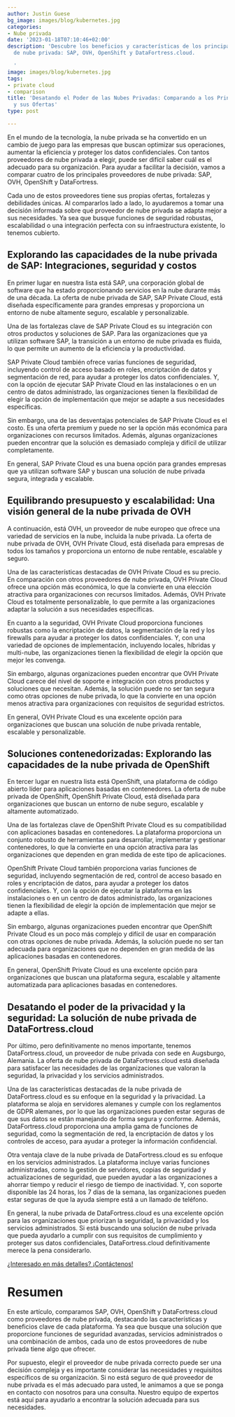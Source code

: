 ```yaml
---
author: Justin Guese
bg_image: images/blog/kubernetes.jpg
categories:
- Nube privada
date: '2023-01-18T07:10:46+02:00'
description: 'Descubre los beneficios y características de los principales proveedores
  de nube privada: SAP, OVH, OpenShift y DataFortress.cloud.

  '
image: images/blog/kubernetes.jpg
tags:
- private cloud
- comparison
title: 'Desatando el Poder de las Nubes Privadas: Comparando a los Principales Proveedores
  y sus Ofertas'
type: post

---
```

En el mundo de la tecnología, la nube privada se ha convertido en un cambio de juego para las empresas que buscan optimizar sus operaciones, aumentar la eficiencia y proteger los datos confidenciales. Con tantos proveedores de nube privada a elegir, puede ser difícil saber cuál es el adecuado para su organización. Para ayudar a facilitar la decisión, vamos a comparar cuatro de los principales proveedores de nube privada: SAP, OVH, OpenShift y DataFortress.

Cada uno de estos proveedores tiene sus propias ofertas, fortalezas y debilidades únicas. Al compararlos lado a lado, lo ayudaremos a tomar una decisión informada sobre qué proveedor de nube privada se adapta mejor a sus necesidades. Ya sea que busque funciones de seguridad robustas, escalabilidad o una integración perfecta con su infraestructura existente, lo tenemos cubierto.

## Explorando las capacidades de la nube privada de SAP: Integraciones, seguridad y costos

En primer lugar en nuestra lista está SAP, una corporación global de software que ha estado proporcionando servicios en la nube durante más de una década. La oferta de nube privada de SAP, SAP Private Cloud, está diseñada específicamente para grandes empresas y proporciona un entorno de nube altamente seguro, escalable y personalizable.

Una de las fortalezas clave de SAP Private Cloud es su integración con otros productos y soluciones de SAP. Para las organizaciones que ya utilizan software SAP, la transición a un entorno de nube privada es fluida, lo que permite un aumento de la eficiencia y la productividad.

SAP Private Cloud también ofrece varias funciones de seguridad, incluyendo control de acceso basado en roles, encriptación de datos y segmentación de red, para ayudar a proteger los datos confidenciales. Y, con la opción de ejecutar SAP Private Cloud en las instalaciones o en un centro de datos administrado, las organizaciones tienen la flexibilidad de elegir la opción de implementación que mejor se adapte a sus necesidades específicas.

Sin embargo, una de las desventajas potenciales de SAP Private Cloud es el costo. Es una oferta premium y puede no ser la opción más económica para organizaciones con recursos limitados. Además, algunas organizaciones pueden encontrar que la solución es demasiado compleja y difícil de utilizar completamente.

En general, SAP Private Cloud es una buena opción para grandes empresas que ya utilizan software SAP y buscan una solución de nube privada segura, integrada y escalable.

## Equilibrando presupuesto y escalabilidad: Una visión general de la nube privada de OVH

A continuación, está OVH, un proveedor de nube europeo que ofrece una variedad de servicios en la nube, incluida la nube privada. La oferta de nube privada de OVH, OVH Private Cloud, está diseñada para empresas de todos los tamaños y proporciona un entorno de nube rentable, escalable y seguro.

Una de las características destacadas de OVH Private Cloud es su precio. En comparación con otros proveedores de nube privada, OVH Private Cloud ofrece una opción más económica, lo que la convierte en una elección atractiva para organizaciones con recursos limitados. Además, OVH Private Cloud es totalmente personalizable, lo que permite a las organizaciones adaptar la solución a sus necesidades específicas.

En cuanto a la seguridad, OVH Private Cloud proporciona funciones robustas como la encriptación de datos, la segmentación de la red y los firewalls para ayudar a proteger los datos confidenciales. Y, con una variedad de opciones de implementación, incluyendo locales, híbridas y multi-nube, las organizaciones tienen la flexibilidad de elegir la opción que mejor les convenga.

Sin embargo, algunas organizaciones pueden encontrar que OVH Private Cloud carece del nivel de soporte e integración con otros productos y soluciones que necesitan. Además, la solución puede no ser tan segura como otras opciones de nube privada, lo que la convierte en una opción menos atractiva para organizaciones con requisitos de seguridad estrictos.

En general, OVH Private Cloud es una excelente opción para organizaciones que buscan una solución de nube privada rentable, escalable y personalizable.

## Soluciones contenedorizadas: Explorando las capacidades de la nube privada de OpenShift

En tercer lugar en nuestra lista está OpenShift, una plataforma de código abierto líder para aplicaciones basadas en contenedores. La oferta de nube privada de OpenShift, OpenShift Private Cloud, está diseñada para organizaciones que buscan un entorno de nube seguro, escalable y altamente automatizado.

Una de las fortalezas clave de OpenShift Private Cloud es su compatibilidad con aplicaciones basadas en contenedores. La plataforma proporciona un conjunto robusto de herramientas para desarrollar, implementar y gestionar contenedores, lo que la convierte en una opción atractiva para las organizaciones que dependen en gran medida de este tipo de aplicaciones.

OpenShift Private Cloud también proporciona varias funciones de seguridad, incluyendo segmentación de red, control de acceso basado en roles y encriptación de datos, para ayudar a proteger los datos confidenciales. Y, con la opción de ejecutar la plataforma en las instalaciones o en un centro de datos administrado, las organizaciones tienen la flexibilidad de elegir la opción de implementación que mejor se adapte a ellas.

Sin embargo, algunas organizaciones pueden encontrar que OpenShift Private Cloud es un poco más complejo y difícil de usar en comparación con otras opciones de nube privada. Además, la solución puede no ser tan adecuada para organizaciones que no dependen en gran medida de las aplicaciones basadas en contenedores.

En general, OpenShift Private Cloud es una excelente opción para organizaciones que buscan una plataforma segura, escalable y altamente automatizada para aplicaciones basadas en contenedores.

## Desatando el poder de la privacidad y la seguridad: La solución de nube privada de DataFortress.cloud

Por último, pero definitivamente no menos importante, tenemos DataFortress.cloud, un proveedor de nube privada con sede en Augsburgo, Alemania. La oferta de nube privada de DataFortress.cloud está diseñada para satisfacer las necesidades de las organizaciones que valoran la seguridad, la privacidad y los servicios administrados.

Una de las características destacadas de la nube privada de DataFortress.cloud es su enfoque en la seguridad y la privacidad. La plataforma se aloja en servidores alemanes y cumple con los reglamentos de GDPR alemanes, por lo que las organizaciones pueden estar seguras de que sus datos se están manejando de forma segura y conforme. Además, DataFortress.cloud proporciona una amplia gama de funciones de seguridad, como la segmentación de red, la encriptación de datos y los controles de acceso, para ayudar a proteger la información confidencial.

Otra ventaja clave de la nube privada de DataFortress.cloud es su enfoque en los servicios administrados. La plataforma incluye varias funciones administradas, como la gestión de servidores, copias de seguridad y actualizaciones de seguridad, que pueden ayudar a las organizaciones a ahorrar tiempo y reducir el riesgo de tiempo de inactividad. Y, con soporte disponible las 24 horas, los 7 días de la semana, las organizaciones pueden estar seguras de que la ayuda siempre está a un llamado de teléfono.

En general, la nube privada de DataFortress.cloud es una excelente opción para las organizaciones que priorizan la seguridad, la privacidad y los servicios administrados. Si está buscando una solución de nube privada que pueda ayudarlo a cumplir con sus requisitos de cumplimiento y proteger sus datos confidenciales, DataFortress.cloud definitivamente merece la pena considerarlo.

[¿Interesado en más detalles? ¡Contáctenos!](/contact)

# Resumen

En este artículo, comparamos SAP, OVH, OpenShift y DataFortress.cloud como proveedores de nube privada, destacando las características y beneficios clave de cada plataforma. Ya sea que busque una solución que proporcione funciones de seguridad avanzadas, servicios administrados o una combinación de ambos, cada uno de estos proveedores de nube privada tiene algo que ofrecer.

Por supuesto, elegir el proveedor de nube privada correcto puede ser una decisión compleja y es importante considerar las necesidades y requisitos específicos de su organización. Si no está seguro de qué proveedor de nube privada es el más adecuado para usted, le animamos a que se ponga en contacto con nosotros para una consulta. Nuestro equipo de expertos está aquí para ayudarlo a encontrar la solución adecuada para sus necesidades.
